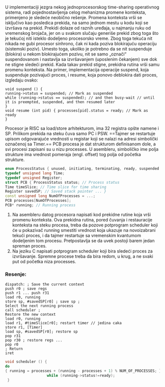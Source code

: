 U implementaciji jezgra nekog jednoprocesorskog time-sharing operativnog sistema, radi pojednostavljenja celog mehanizma promene konteksta, primenjeno je sledeće neobično rešenje. Promena konteksta vrši se isključivo kao posledica prekida, na samo jednom mestu u kodu koji se izvršava na prekid. Prekidi dolaze od raznih uređaja, u najmanju ruku od vremenskog brojača, jer on u svakom slučaju generiše prekid zbog toga što je tekućoj niti isteklo dodeljeno procesorsko vreme. Zbog toga tekuća nit nikada ne gubi procesor sinhrono, čak ni kada poziva blokirajuću operaciju (sistemski poziv). Umesto toga, ukoliko je potrebno da se nit suspenduje (blokira) u nekom blokirajućem pozivu, nit se samo „označi“ suspendovanom i nastavlja sa izvršavanjem (uposlenim čekanjem) sve dok ne stigne sledeći prekid. Kada takav prekid stigne, prekidna rutina vrši samu promenu konteksta.
Na primer, implementacija operacije suspend, koja suspenduje pozivajući proces, i resume, koja ponovo deblokira dati proces, izgledaju ovako:

	void suspend () { 
	running->status = suspended; // Mark as suspended 
	while (running->status == suspended); // and then busy-wait // until it is preempted, suspended, and then resumed later 
	} 
	void resume (int pid) { processes[pid].status = ready; // Mark as ready 
	}
	
Procesor je RISC sa load/store arhitekturom, ima 32 registra opšte namene i SP. Prilikom prekida na steku čuva samo PC i PSW. ==Tajmer se restartuje upisom odgovarajuće vrednosti u registar koji se nalazi na adresi simbolički označenoj sa Timer.== PCB procesa je dat strukturom definisanom dole, a svi procesi zapisani su u nizu processes. U asembleru, simboličko ime polja strukture ima vrednost pomeraja (engl. offset) tog polja od početka strukture.
```c++
enum ProcessStatus { unused, initiating, terminating, ready, suspended };
typedef unsigned long Time;
typedef unsigned Register;
struct PCB { ProcessStatus status; // Process status
Time timeSlice; // Time slice for time sharing
Register savedSP; // Saved stack pointer ... } 
const unsigned long NumOfProcesses = ...;
PCB processes[NumOfProcesses];
PCB* running; // Running process
```
1. Na asembleru datog procesora napisati kod prekidne rutine koja vrši promenu konteksta. Ova prekidna rutina, pored čuvanja i restauracije konteksta na steku procesa, treba da pozove potprogram scheduler koji će u pokazivač running smestiti vrednost koja ukazuje na novoizabrani tekući proces, i da tajmer restartuje sa vremenskim kvantumom dodeljenim tom procesu. Pretpostavlja se da uvek postoji barem jedan spreman proces.
2. Na jeziku C napisati potprogram scheduler koji bira sledeći proces za izvršavanje. Spremne procese treba da bira redom, u krug, a ne svaki put od početka niza processes.
### Resenje:
```
dispatch: ; Save the current context 
push r0 ; save regs 
push r1 ... push r31
load r0, running
store sp, #savedSP[r0] ; save sp ; 
Select the next running process 
call scheduler ; 
Restore the new context 
load r0, running
load r1, #timeSlice[r0]; restart timer // jedina caka 
store r1, [Timer] 
load sp, #savedSP[r0]; restore sp 
pop r31 
pop r30 ; restore regs ... 
pop r0 
; Return 
iret
```
```c++
void scheduler () {
do
{ running = processes + (running - processes + 1) % NUM_OF_PROCESSES; }
				   while (running->status!=ready);
 }
```